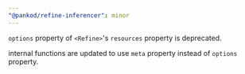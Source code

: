 ```yaml
---
"@pankod/refine-inferencer": minor
---
```


`options` property of `<Refine>`'s `resources` property is deprecated.

internal functions are updated to use `meta` property instead of `options` property.

